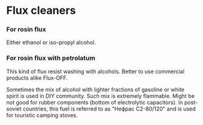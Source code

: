 # Flux cleaners

### For rosin flux

 Either ethanol or iso-propyl alcohol.

### For rosin flux with petrolatum

This kind of flux resist washing with alcohols. Better to use commercial products alike Flux-OFF.

Sometimes the mix of alcohol with lighter fractions of gasoline or white spirit is used in DIY community. Such mix is extremely flammable. Might be not good for rubber components (bottom of electrolytic capacitors). In post-soviet countries, this fuel is referred to as "Нефрас С2-80/120" and is used for touristic camping stoves.